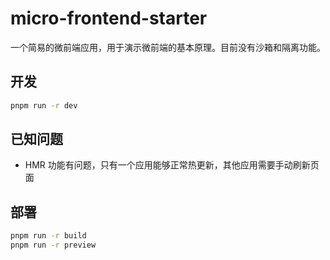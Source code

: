 # micro-frontend-starter

一个简易的微前端应用，用于演示微前端的基本原理。目前没有沙箱和隔离功能。

## 开发

```bash
pnpm run -r dev
```

## 已知问题

- HMR 功能有问题，只有一个应用能够正常热更新，其他应用需要手动刷新页面

## 部署
```bash
pnpm run -r build
pnpm run -r preview
```

